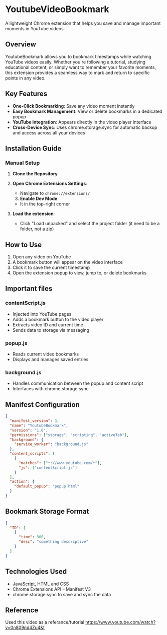 # YoutubeVideoBookmark

A lightweight Chrome extension that helps you save and manage important moments in YouTube videos.

## Overview

YoutubeBookmark allows you to bookmark timestamps while watching YouTube videos easily. Whether you're following a tutorial, studying educational content, or simply want to remember your favorite moments, this extension provides a seamless way to mark and return to specific points in any video.

## Key Features

- **One-Click Bookmarking**: Save any video moment instantly
- **Easy Bookmark Management**: View or delete bookmarks in a dedicated popup
- **YouTube Integration**: Appears directly in the video player interface
- **Cross-Device Sync**: Uses chrome.storage.sync for automatic backup and access across all your devices

## Installation Guide

### Manual Setup

1. **Clone the Repository**

2. **Open Chrome Extensions Settings**:
   - Navigate to `chrome://extensions/`

   3. **Enable Dev Mode**:
   - It in the top-right corner

4. **Load the extension**:
   - Click "Load unpacked" and select the project folder (it need to be a folder, not a zip)

## How to Use

1. Open any video on YouTube
2. A bookmark button will appear on the video interface
3. Click it to save the current timestamp
4. Open the extension popup to view, jump to, or delete bookmarks

## Important files

### contentScript.js
- Injected into YouTube pages
- Adds a bookmark button to the video player
- Extracts video ID and current time
- Sends data to storage via messaging

### popup.js
- Reads current video bookmarks
- Displays and manages saved entries

### background.js
- Handles communication between the popup and content script
- Interfaces with chrome.storage.sync

## Manifest Configuration

```json
{
  "manifest_version": 3,
  "name": "YoutubeBookmark",
  "version": "1.0",
  "permissions": ["storage", "scripting", "activeTab"],
  "background": {
    "service_worker": "background.js"
  },
  "content_scripts": [
    {
      "matches": ["*://www.youtube.com/*"],
      "js": ["contentScript.js"]
    }
  ],
  "action": {
    "default_popup": "popup.html"
  }
}
```

## Bookmark Storage Format

```json
{
  "ID": [
    {
      "time": 300,
      "desc": "something descriptive"
    }
  ]
}
```

## Technologies Used

- JavaScript, HTML and CSS
- Chrome Extensions API – Manifest V3
- chrome.storage.sync to save and sync the data

## Reference

Used this video as a referance/tutorial https://www.youtube.com/watch?v=0n809nd4Zu4&t
